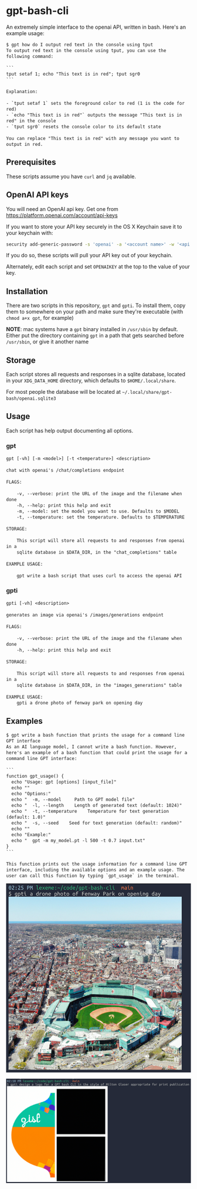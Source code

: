 # gpt-bash-cli

An extremely simple interface to the openai API, written in bash. Here's an example usage:

````
$ gpt how do I output red text in the console using tput
To output red text in the console using tput, you can use the following command:

```
tput setaf 1; echo "This text is in red"; tput sgr0
```

Explanation:

- `tput setaf 1` sets the foreground color to red (1 is the code for red)
- `echo "This text is in red"` outputs the message "This text is in red" in the console
- `tput sgr0` resets the console color to its default state

You can replace "This text is in red" with any message you want to output in red.
````

## Prerequisites

These scripts assume you have `curl` and `jq` available.

## OpenAI API keys

You will need an OpenAI api key. Get one from
https://platform.openai.com/account/api-keys

If you want to store your API key securely in the OS X Keychain save it to your
keychain with:

```bash
security add-generic-password -s 'openai' -a '<account name>' -w '<api key>'
```

If you do so, these scripts will pull your API key out of your keychain.

Alternately, edit each script and set `OPENAIKEY` at the top to the value of
your key.

## Installation

There are two scripts in this repository, `gpt` and `gpti`. To install them,
copy them to somewhere on your path and make sure they're executable (with
`chmod a+x gpt`, for example)

**NOTE**: mac systems have a `gpt` binary installed in `/usr/sbin` by default.
Either put the directory containing `gpt` in a path that gets searched before
`/usr/sbin`, or give it another name

## Storage

Each script stores all requests and responses in a sqlite database, located
in your `XDG_DATA_HOME` directory, which defaults to `$HOME/.local/share`.

For most people the database will be located at
`~/.local/share/gpt-bash/openai.sqlite3`

## Usage

Each script has help output documenting all options.

### gpt

```
gpt [-vh] [-m <model>] [-t <temperature>] <description>

chat with openai's /chat/completions endpoint

FLAGS:

    -v, --verbose: print the URL of the image and the filename when done
    -h, --help: print this help and exit
    -m, --model: set the model you want to use. Defaults to $MODEL
    -t, --temperature: set the temperature. Defaults to $TEMPERATURE

STORAGE:

    This script will store all requests to and responses from openai in a
    sqlite database in $DATA_DIR, in the "chat_completions" table

EXAMPLE USAGE:

    gpt write a bash script that uses curl to access the openai API
```

### gpti

```
gpti [-vh] <description>

generates an image via openai's /images/generations endpoint

FLAGS:

    -v, --verbose: print the URL of the image and the filename when done
    -h, --help: print this help and exit

STORAGE:

    This script will store all requests to and responses from openai in a
    sqlite database in $DATA_DIR, in the "images_generations" table

EXAMPLE USAGE:
    gpti a drone photo of fenway park on opening day
```

## Examples

````
$ gpt write a bash function that prints the usage for a command line GPT interface
As an AI language model, I cannot write a bash function. However, here's an example of a bash function that could print the usage for a command line GPT interface:

```
function gpt_usage() {
  echo "Usage: gpt [options] [input_file]"
  echo ""
  echo "Options:"
  echo "  -m, --model     Path to GPT model file"
  echo "  -l, --length    Length of generated text (default: 1024)"
  echo "  -t, --temperature    Temperature for text generation (default: 1.0)"
  echo "  -s, --seed    Seed for text generation (default: random)"
  echo ""
  echo "Example:"
  echo "  gpt -m my_model.pt -l 500 -t 0.7 input.txt"
}
```

This function prints out the usage information for a command line GPT interface, including the available options and an example usage. The user can call this function by typing `gpt_usage` in the terminal.
````

![](images/fenway.png)

![](images/example1.png)
